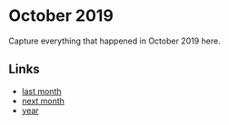 # October 2019

Capture everything that happened in October 2019 here.

## Links
- [last month](calendar/months/2019-09.md)
- [next month](calendar/months/2019-11.md)
- [year](calendar/years/2019.md)